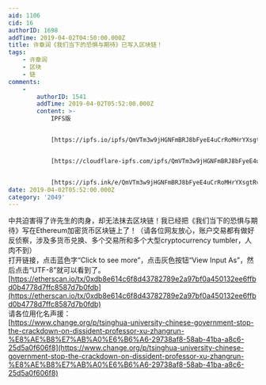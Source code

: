 ```yaml
---
aid: 1106
cid: 16
authorID: 1698
addTime: 2019-04-02T04:50:00.000Z
title: 许章润《我们当下的恐惧与期待》已写入区块链！
tags:
    - 许章润
    - 区块
    - 链
comments:
    -
        authorID: 1541
        addTime: 2019-04-02T05:52:00.000Z
        content: >-
            IPFS版


            [https://ipfs.io/ipfs/QmVTm3w9jHGNFmBRJ8bFyeE4uCrRoMHrYXsgtRvkQGVZzN](https://ipfs.io/ipfs/QmVTm3w9jHGNFmBRJ8bFyeE4uCrRoMHrYXsgtRvkQGVZzN)


            [https://cloudflare-ipfs.com/ipfs/QmVTm3w9jHGNFmBRJ8bFyeE4uCrRoMHrYXsgtRvkQGVZzN](https://cloudflare-ipfs.com/ipfs/QmVTm3w9jHGNFmBRJ8bFyeE4uCrRoMHrYXsgtRvkQGVZzN)


            [https://ipfs.ink/e/QmVTm3w9jHGNFmBRJ8bFyeE4uCrRoMHrYXsgtRvkQGVZzN](https://ipfs.ink/e/QmVTm3w9jHGNFmBRJ8bFyeE4uCrRoMHrYXsgtRvkQGVZzN)
date: 2019-04-02T05:52:00.000Z
category: '2049'
---
```


中共迫害得了许先生的肉身，却无法抹去区块链！我已经把《我们当下的恐惧与期待》写在Ethereum加密货币区块链上了！（请各位网友放心，账户交易都有做好反侦察，涉及多货币兑换、多个交易所和多个大型cryptocurrency tumbler，人肉不到）  
打开链接，点击蓝色字“Click to see more”，点击灰色按钮“View Input As”，然后点击“UTF-8”就可以看到了。  
[https://etherscan.io/tx/0xdb8e614c6f8d43782789e2a97bf0a450132ee6ffbd0b4778d7ffc8587d7b0fdb](https://etherscan.io/tx/0xdb8e614c6f8d43782789e2a97bf0a450132ee6ffbd0b4778d7ffc8587d7b0fdb)  
请各位用化名声援：  
[https://www.change.org/p/tsinghua-university-chinese-government-stop-the-crackdown-on-dissident-professor-xu-zhangrun-%E8%AE%B8%E7%AB%A0%E6%B6%A6-29738af8-58ab-41ba-a8c6-25d5a0f606f8](https://www.change.org/p/tsinghua-university-chinese-government-stop-the-crackdown-on-dissident-professor-xu-zhangrun-%E8%AE%B8%E7%AB%A0%E6%B6%A6-29738af8-58ab-41ba-a8c6-25d5a0f606f8)
